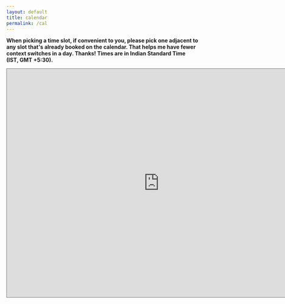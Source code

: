 ```yaml
---
layout: default
title: calendar
permalink: /cal
---
```


**When picking a time slot, if convenient to you, please pick one adjacent to any slot that's already booked on the calendar.
That helps me have fewer context switches in a day. Thanks! Times are in Indian Standard Time (IST, GMT +5:30).**

<iframe src="https://calendar.google.com/calendar/embed?height=600&wkst=2&bgcolor=%23ffffff&ctz=Asia%2FKolkata&mode=WEEK&title=Shashank's%20calendar&showNav=1&showPrint=0&showCalendars=0&showTz=1&src=c2hhc2hhbmsuc3Jpa2FudEBnbWFpbC5jb20&color=%234285F4" style="border:solid 1px #777" width="800" height="600" frameborder="0" scrolling="no"></iframe>

